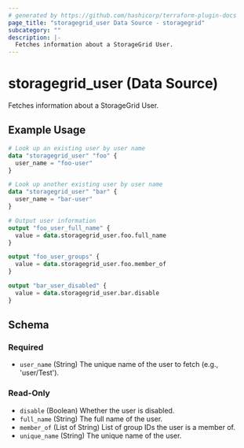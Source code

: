 ```yaml
---
# generated by https://github.com/hashicorp/terraform-plugin-docs
page_title: "storagegrid_user Data Source - storagegrid"
subcategory: ""
description: |-
  Fetches information about a StorageGrid User.
---
```


# storagegrid_user (Data Source)

Fetches information about a StorageGrid User.

## Example Usage

```terraform
# Look up an existing user by user name
data "storagegrid_user" "foo" {
  user_name = "foo-user"
}

# Look up another existing user by user name
data "storagegrid_user" "bar" {
  user_name = "bar-user"
}

# Output user information
output "foo_user_full_name" {
  value = data.storagegrid_user.foo.full_name
}

output "foo_user_groups" {
  value = data.storagegrid_user.foo.member_of
}

output "bar_user_disabled" {
  value = data.storagegrid_user.bar.disable
}
```

<!-- schema generated by tfplugindocs -->
## Schema

### Required

- `user_name` (String) The unique name of the user to fetch (e.g., 'user/Test').

### Read-Only

- `disable` (Boolean) Whether the user is disabled.
- `full_name` (String) The full name of the user.
- `member_of` (List of String) List of group IDs the user is a member of.
- `unique_name` (String) The unique name of the user.
